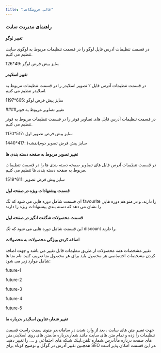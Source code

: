 ```yaml
---
title: "قالب فروشگاهی"
---
```


### راهنمای مدیریت سایت

#### تغییر لوگو

در قسمت تنظیمات آدرس فایل لوگو را در قسمت تنظیمات مربوط به لوگوی سایت تنظیم می کنیم.

سایز پیش فرض لوگو :49*126

#### تغییر اسلایدر

در قسمت تنظیمات آدرس فایل ۲ تصویر اسلایدر را در قسمت تنظیمات مربوط به اسلایدر تنظیم می کنیم.

سایز پیش فرض لوگو :665*1197

####تغییر تصاویر مربوط به فوتر

در قسمت تنظیمات آدرس فایل های تصاویر فوتر را در قسمت تنظیمات مربوط به فوتر تنظیم می کنیم.

سایز پیش فرض تصویر اول :517*1170

سایز پیش فرض تصویر دوم(نقشه) :417*1440


#### تغییر تصویر مربوط به صفحه دسته بندی ها

در قسمت تنظیمات آدرس فایل  های تصاویر صفحه دسته بندی ها  را در قسمت تنظیمات مربوط به  صفحه دسته بندی ها تنظیم می کنیم.

سایز پیش فرض تصویر  :611*1519

#### قسمت پیشنهادات ویژه در صفحه اول

ای قسمت شامل دوره هایی می شود که تگ
favourite
را دارند.
و در منو هم دوره هایی را نشان می دهد که دسته بندی پیشنهادات ویژه را دارند


#### قسمت محصولات شگفت انگیز  در صفحه اول

این قسمت شامل دوره هایی می شود که تگ
discount
را دارند.


#### اضافه کردن ویژگی محصولات به محصولات

تغییر مشخصات همه محصولات  از طریق تنظیمات قابل تغییر می باشد و جهت اضافه کردن مشخصات اختصاصی هر محصول
باید برای هر محصول متا تعریف کنید.
نام متا ها شامل موارد زیر می شود:

future-1

future-2

future-3

future-4

future-5

#### تغییر شعار،عناوین اسلایدر ،درباره ما

جهت تغییر متن های سایت ، بعد از وارد شدن در سامانه،در منوی سمت راست قسمت تنظیمات را زده و تمام متن های سایت مانند شعار،درباره ما،متن های روی اسلایدر،متن های صفحه درباره ما،آدرس،شماره تلفن،لینک شبکه های اجتماعی و .... را تغییر دهید.
همچنین تغییر آدرس در گوگل  و توضیح کوتاه برای SEO در این قسمت امکان پذیر است.